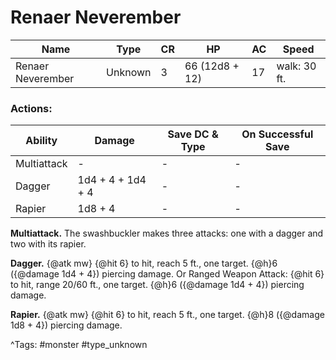 # Renaer Neverember

| Name | Type | CR | HP | AC | Speed |
|------|------|----|----|----|-------|
| Renaer Neverember | Unknown | 3 | 66 (12d8 + 12) | 17 | walk: 30 ft. |

### Actions:

| Ability | Damage | Save DC & Type | On Successful Save |
|---------|--------|----------------|--------------------|
| Multiattack | - | - | - |
| Dagger | 1d4 + 4 + 1d4 + 4 | - | - |
| Rapier | 1d8 + 4 | - | - |


**Multiattack.** The swashbuckler makes three attacks: one with a dagger and two with its rapier.

**Dagger.** {@atk mw} {@hit 6} to hit, reach 5 ft., one target. {@h}6 ({@damage 1d4 + 4}) piercing damage. Or Ranged Weapon Attack: {@hit 6} to hit, range 20/60 ft., one target. {@h}6 ({@damage 1d4 + 4}) piercing damage.

**Rapier.** {@atk mw} {@hit 6} to hit, reach 5 ft., one target. {@h}8 ({@damage 1d8 + 4}) piercing damage.

^Tags: #monster #type_unknown